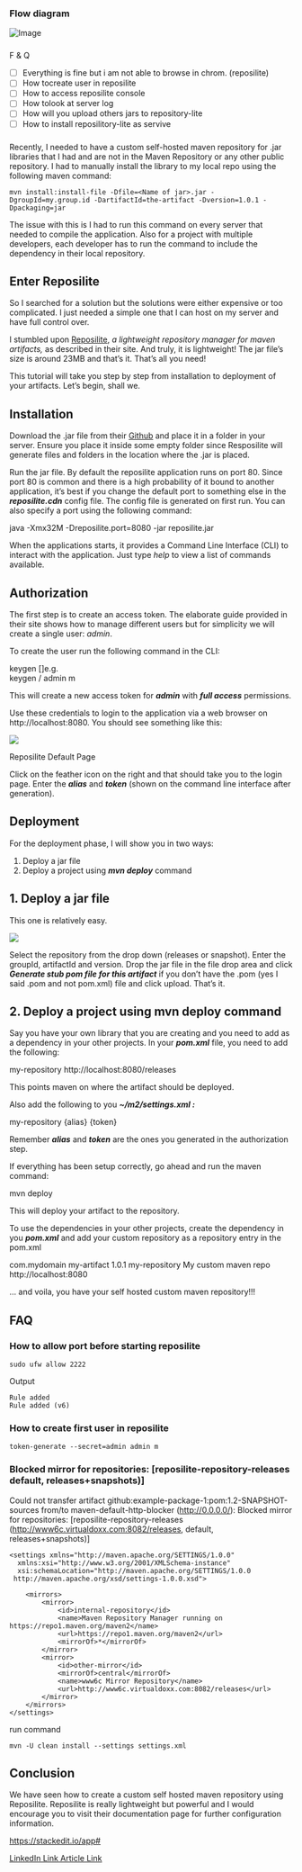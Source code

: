 ### Flow diagram 
![Image](https://user-images.githubusercontent.com/66588814/192434879-2bb5a9c8-c534-4b6a-9d28-37e7152b415a.png)
###


F & Q
- [ ] Everything is fine but i am not able to browse in chrom. (reposilite)
- [ ] How tocreate user in reposilite
- [ ] How to access reposilite console
- [ ] How tolook at server log
- [ ] How will you upload others jars to repository-lite
- [ ] How to install reposilitory-lite as servive

###


Recently, I needed to have a custom self-hosted maven repository for .jar libraries that I had and are not in the Maven Repository or any other public repository. I had to manually install the library to my local repo using the following maven command:

    mvn install:install-file -Dfile=<Name of jar>.jar -DgroupId=my.group.id -DartifactId=the-artifact -Dversion=1.0.1 -Dpackaging=jar

The issue with this is I had to run this command on every server that needed to compile the application. Also for a project with multiple developers, each developer has to run the command to include the dependency in their local repository.

## **Enter Reposilite**

So I searched for a solution but the solutions were either expensive or too complicated. I just needed a simple one that I can host on my server and have full control over.

I stumbled upon  [Reposilite](https://reposilite.com/),  _a lightweight repository manager for maven artifacts,_ as described in their site. And truly, it is lightweight! The jar file’s size is around 23MB and that’s it. That’s all you need!

This tutorial will take you step by step from installation to deployment of your artifacts. Let’s begin, shall we.

## Installation

Download the .jar file from their  [Github](https://github.com/dzikoysk/reposilite/releases)  and place it in a folder in your server. Ensure you place it inside some empty folder since Resposilite will generate files and folders in the location where the .jar is placed.

Run the jar file. By default the reposilite application runs on port 80. Since port 80 is common and there is a high probability of it bound to another application, it’s best if you change the default port to something else in the  **_reposilite.cdn_**  config file. The config file is generated on first run. You can also specify a port using the following command:

java -Xmx32M -Dreposilite.port=8080 -jar reposilite.jar

When the applications starts, it provides a Command Line Interface (CLI) to interact with the application. Just type  _help_ to view a list of commands available.

## Authorization

The first step is to create an access token. The elaborate guide provided in their site shows how to manage different users but for simplicity we will create a single user:  _admin_.

To create the user run the following command in the CLI:

keygen <path> <alias> [<permissions>]e.g.  
keygen / admin m

This will create a new access token for  **_admin_** with  **_full access_**  permissions.

Use these credentials to login to the application via a web browser on http://localhost:8080. You should see something like this:

![](https://miro.medium.com/max/1400/1*msUYAwvuLjHywymWsQSQZg.png)

Reposilite Default Page

Click on the feather icon on the right and that should take you to the login page. Enter the  **_alias_** and  **_token_** (shown on the command line interface after generation).

## Deployment

For the deployment phase, I will show you in two ways:

1.  Deploy a jar file
2.  Deploy a project using  **_mvn deploy_**  command

## 1. Deploy a jar file

This one is relatively easy.

![](https://miro.medium.com/max/1400/1*TEUy-DLyPYQeQgAwAh92hQ.png)

Select the repository from the drop down (releases or snapshot). Enter the groupId, artifactId and version. Drop the jar file in the file drop area and click  **_Generate stub pom file for this artifact_**  if you don’t have the .pom (yes I said .pom and not pom.xml) file and click upload. That’s it.

## 2. Deploy a project using mvn deploy command

Say you have your own library that you are creating and you need to add as a dependency in your other projects. In your  **_pom.xml_** file, you need to add the following:

<distributionManagement>  
    <repository>  
        <id>my-repository</id>  
        <url>http://localhost:8080/releases</url>  
    </repository>  
</distributionManagement>

This points maven on where the artifact should be deployed.

Also add the following to you  **_~/m2/settings.xml :_**

<server>  
  <!-- Id has to match the id provided in pom.xml -->  
  <id>my-repository</id>  
  <username>{alias}</username>  
  <password>{token}</password>  
</server>

Remember  **_alias_** and  **_token_** are the ones you generated in the authorization step.

If everything has been setup correctly, go ahead and run the maven command:

mvn deploy

This will deploy your artifact to the repository.

To use the dependencies in your other projects, create the dependency in you  **_pom.xml_** and add your custom repository as a repository entry in the pom.xml

<dependencies>  
    <dependency>  
        <groupId>com.mydomain</groupId>  
        <artifactId>my-artifact</artifactId>  
        <version>1.0.1</version>  
    </dependency>  
</dependencies><repositories>  
<!--Your custom maven repo-->  
    <repository>  
        <id>my-repository</id>  
        <name>My custom maven repo</name>  
        <url>http://localhost:8080</url>  
    </repository>  
</repositories>

… and voila, you have your self hosted custom maven repository!!!

## FAQ

### How to allow port before starting reposilite
```
sudo ufw allow 2222
```
Output
```
Rule added
Rule added (v6)
```
### How to create first user in reposilite

```
token-generate --secret=admin admin m
```

### Blocked mirror for repositories: [reposilite-repository-releases  default, releases+snapshots)]

Could not transfer artifact github:example-package-1:pom:1.2-SNAPSHOT-sources from/to maven-default-http-blocker (http://0.0.0.0/): Blocked mirror for repositories: [reposilite-repository-releases (http://www6c.virtualdoxx.com:8082/releases, default, releases+snapshots)]
```
<settings xmlns="http://maven.apache.org/SETTINGS/1.0.0"  
  xmlns:xsi="http://www.w3.org/2001/XMLSchema-instance"  
  xsi:schemaLocation="http://maven.apache.org/SETTINGS/1.0.0  
 http://maven.apache.org/xsd/settings-1.0.0.xsd">  
  
    <mirrors>  
        <mirror>  
            <id>internal-repository</id>  
            <name>Maven Repository Manager running on https://repo1.maven.org/maven2</name>  
            <url>https://repo1.maven.org/maven2</url>  
            <mirrorOf>*</mirrorOf>  
        </mirror>  
        <mirror>  
            <id>other-mirror</id>  
            <mirrorOf>central</mirrorOf>  
            <name>www6c Mirror Repository</name>  
            <url>http://www6c.virtualdoxx.com:8082/releases</url>  
        </mirror>  
    </mirrors>  
</settings>
```
run command
```
mvn -U clean install --settings settings.xml
```
## Conclusion

We have seen how to create a custom self hosted maven repository using Reposilite. Reposilite is really lightweight but powerful and I would encourage you to visit their documentation page for further configuration information.

https://stackedit.io/app#

[LinkedIn Link Article Link](https://www.linkedin.com/pulse/custom-self-hosted-maven-repository-rupesh-kumar)
